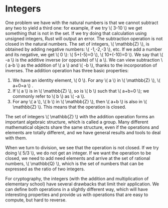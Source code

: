 # Integers

One problem we have with the natural numbers is that we cannot subtract any two to yield a third one: for example, if we try \\( 3-10 \\) we get something that is not in the set. If we try doing that calculation using unsigned integers, Rust will output an error. The subtraction operation is not closed in the natural numbers. The set of integers, \\( \mathbb{Z} \\), is obtained by adding negative numbers: \\( -1,-2,-3 \\), etc. If we add a number and its negative, we get \\( 0 \\): \\( 5+(-5)=0 \\), \\( 10+(-10)=0 \\). We say that \\( -a \\) is the additive inverse (or opposite) of \\( a \\). We can view subtraction \\( a-b \\) as the addition of \\( a \\) and \\( -b \\), thanks to the incorporation of inverses. The addition operation has three basic properties:
1. We have an identity element, \\( 0 \\). For any \\( a \\) in \\( \mathbb{Z} \\), \\( a+0=a \\)  .
2. If \\( a \\) is in \\( \mathbb{Z} \\), so is \\( b \\) such that \\( a+b=0 \\); we commonly refer to \\( b \\) as \\( -a \\).
3. For any \\( a \\), \\( b \\) in \\( \mathbb{Z} \\), then \\( a+b \\) is also in \\( \mathbb{Z} \\). This means that the operation is closed.

The set of integers \\( \mathbb{Z} \\) with the addition operation forms an important algebraic structure, which is called a group. Many different mathematical objects share the same structure, even if the operations and elements are totally different, and we have general results and tools to deal with them.

When we turn to division, we see that the operation is not closed. If we try doing \\( 5/3 \\), we do not get an integer. If we want the operation to be closed, we need to add need elements and arrive at the set of rational numbers, \\( \mathbb{Q} \\), which is the set of numbers that can be expressed as the ratio of two integers. 

For cryptography, the integers (with the addition and multiplication of elementary school) have several drawbacks that limit their application. We can define both operations in a slightly different way, which will have interesting properties and provide us with operations that are easy to compute, but hard to reverse.